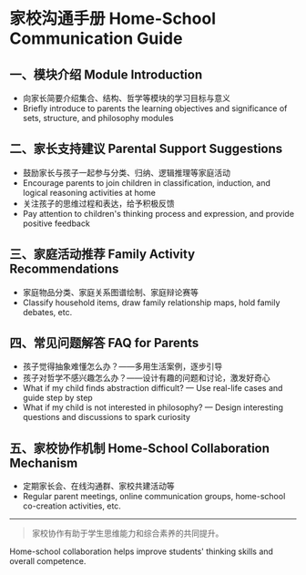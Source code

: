 # 家校沟通手册 Home-School Communication Guide

## 一、模块介绍 Module Introduction

- 向家长简要介绍集合、结构、哲学等模块的学习目标与意义
- Briefly introduce to parents the learning objectives and significance of sets, structure, and philosophy modules

## 二、家长支持建议 Parental Support Suggestions

- 鼓励家长与孩子一起参与分类、归纳、逻辑推理等家庭活动
- Encourage parents to join children in classification, induction, and logical reasoning activities at home
- 关注孩子的思维过程和表达，给予积极反馈
- Pay attention to children's thinking process and expression, and provide positive feedback

## 三、家庭活动推荐 Family Activity Recommendations

- 家庭物品分类、家庭关系图谱绘制、家庭辩论赛等
- Classify household items, draw family relationship maps, hold family debates, etc.

## 四、常见问题解答 FAQ for Parents

- 孩子觉得抽象难懂怎么办？——多用生活案例，逐步引导
- 孩子对哲学不感兴趣怎么办？——设计有趣的问题和讨论，激发好奇心
- What if my child finds abstraction difficult? — Use real-life cases and guide step by step
- What if my child is not interested in philosophy? — Design interesting questions and discussions to spark curiosity

## 五、家校协作机制 Home-School Collaboration Mechanism

- 定期家长会、在线沟通群、家校共建活动等
- Regular parent meetings, online communication groups, home-school co-creation activities, etc.

---

> 家校协作有助于学生思维能力和综合素养的共同提升。

Home-school collaboration helps improve students' thinking skills and overall competence.
